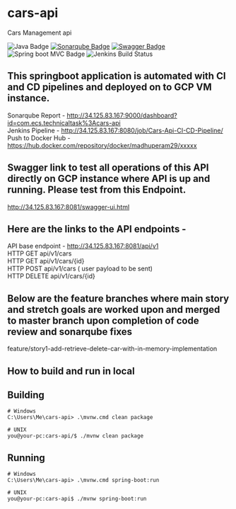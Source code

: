 # cars-api
Cars Management api

![Java Badge](https://img.shields.io/badge/java-11-red?logo=java)
[![Sonarqube Badge](https://img.shields.io/badge/Sonarqube-gray?logo=Sonarqube)](http://34.125.83.167:9000/dashboard?id=com.ecs.technicaltask%3Acars-api)
[![Swagger Badge](https://img.shields.io/badge/Swagger-API%20Spec-6DB33F?logo=Swagger)]( http://34.125.83.167:8081/swagger-ui.html)
![Spring boot MVC Badge](https://img.shields.io/badge/Spring%20Boot-MVC-6DB33F?logo=spring)
![Jenkins Build Status](http://34.125.83.167:8080/job/Cars-Api-CI-CD-Pipeline/ "http://34.125.83.167:8080/job/Cars-Api-CI-CD-Pipeline/")

## This springboot application is automated with CI and CD pipelines and deployed on to GCP VM instance.
Sonarqube Report -  http://34.125.83.167:9000/dashboard?id=com.ecs.technicaltask%3Acars-api  <br />
Jenkins Pipeline - http://34.125.83.167:8080/job/Cars-Api-CI-CD-Pipeline/ <br />
Push to Docker Hub - https://hub.docker.com/repository/docker/madhuperam29/xxxxx <br />

## Swagger link to test all operations of this API directly on GCP instance where API is up and running. Please test from this Endpoint.
http://34.125.83.167:8081/swagger-ui.html <br />

## Here are the links to the API endpoints  - 
API base endpoint  - http://34.125.83.167:8081/api/v1 <br />
HTTP GET api/v1/cars <br />
HTTP GET api/v1/cars/{id} <br />
HTTP POST api/v1/cars ( user payload to be sent) <br />
HTTP DELETE api/v1/cars/{id} <br />

## Below are the feature branches where main story and stretch goals are worked upon and merged to master branch upon completion of code review and sonarqube fixes
feature/story1-add-retrieve-delete-car-with-in-memory-implementation <br>

## How to build and run in local

## Building

```console
# Windows
C:\Users\Me\cars-api> .\mvnw.cmd clean package
```
```dos
# UNIX
you@your-pc:cars-api/$ ./mvnw clean package
```

## Running

```console
# Windows
C:\Users\Me\cars-api> .\mvnw.cmd spring-boot:run
```
```dos
# UNIX
you@your-pc:cars-api$ ./mvnw spring-boot:run


